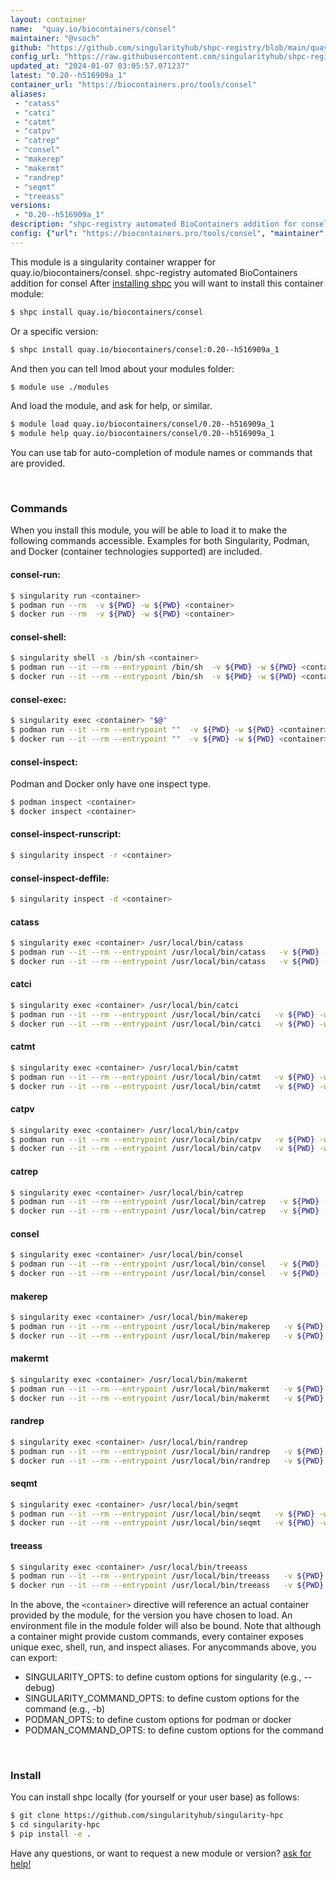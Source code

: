```yaml
---
layout: container
name:  "quay.io/biocontainers/consel"
maintainer: "@vsoch"
github: "https://github.com/singularityhub/shpc-registry/blob/main/quay.io/biocontainers/consel/container.yaml"
config_url: "https://raw.githubusercontent.com/singularityhub/shpc-registry/main/quay.io/biocontainers/consel/container.yaml"
updated_at: "2024-01-07 03:05:57.071237"
latest: "0.20--h516909a_1"
container_url: "https://biocontainers.pro/tools/consel"
aliases:
 - "catass"
 - "catci"
 - "catmt"
 - "catpv"
 - "catrep"
 - "consel"
 - "makerep"
 - "makermt"
 - "randrep"
 - "seqmt"
 - "treeass"
versions:
 - "0.20--h516909a_1"
description: "shpc-registry automated BioContainers addition for consel"
config: {"url": "https://biocontainers.pro/tools/consel", "maintainer": "@vsoch", "description": "shpc-registry automated BioContainers addition for consel", "latest": {"0.20--h516909a_1": "sha256:51033387819d0deee2fc8511ce6fb1650122573defd8bec4319c89dff2d92a45"}, "tags": {"0.20--h516909a_1": "sha256:51033387819d0deee2fc8511ce6fb1650122573defd8bec4319c89dff2d92a45"}, "docker": "quay.io/biocontainers/consel", "aliases": {"catass": "/usr/local/bin/catass", "catci": "/usr/local/bin/catci", "catmt": "/usr/local/bin/catmt", "catpv": "/usr/local/bin/catpv", "catrep": "/usr/local/bin/catrep", "consel": "/usr/local/bin/consel", "makerep": "/usr/local/bin/makerep", "makermt": "/usr/local/bin/makermt", "randrep": "/usr/local/bin/randrep", "seqmt": "/usr/local/bin/seqmt", "treeass": "/usr/local/bin/treeass"}}
---
```


This module is a singularity container wrapper for quay.io/biocontainers/consel.
shpc-registry automated BioContainers addition for consel
After [installing shpc](#install) you will want to install this container module:


```bash
$ shpc install quay.io/biocontainers/consel
```

Or a specific version:

```bash
$ shpc install quay.io/biocontainers/consel:0.20--h516909a_1
```

And then you can tell lmod about your modules folder:

```bash
$ module use ./modules
```

And load the module, and ask for help, or similar.

```bash
$ module load quay.io/biocontainers/consel/0.20--h516909a_1
$ module help quay.io/biocontainers/consel/0.20--h516909a_1
```

You can use tab for auto-completion of module names or commands that are provided.

<br>

### Commands

When you install this module, you will be able to load it to make the following commands accessible.
Examples for both Singularity, Podman, and Docker (container technologies supported) are included.

#### consel-run:

```bash
$ singularity run <container>
$ podman run --rm  -v ${PWD} -w ${PWD} <container>
$ docker run --rm  -v ${PWD} -w ${PWD} <container>
```

#### consel-shell:

```bash
$ singularity shell -s /bin/sh <container>
$ podman run --it --rm --entrypoint /bin/sh  -v ${PWD} -w ${PWD} <container>
$ docker run --it --rm --entrypoint /bin/sh  -v ${PWD} -w ${PWD} <container>
```

#### consel-exec:

```bash
$ singularity exec <container> "$@"
$ podman run --it --rm --entrypoint ""  -v ${PWD} -w ${PWD} <container> "$@"
$ docker run --it --rm --entrypoint ""  -v ${PWD} -w ${PWD} <container> "$@"
```

#### consel-inspect:

Podman and Docker only have one inspect type.

```bash
$ podman inspect <container>
$ docker inspect <container>
```

#### consel-inspect-runscript:

```bash
$ singularity inspect -r <container>
```

#### consel-inspect-deffile:

```bash
$ singularity inspect -d <container>
```


#### catass

```bash
$ singularity exec <container> /usr/local/bin/catass
$ podman run --it --rm --entrypoint /usr/local/bin/catass   -v ${PWD} -w ${PWD} <container> -c " $@"
$ docker run --it --rm --entrypoint /usr/local/bin/catass   -v ${PWD} -w ${PWD} <container> -c " $@"
```


#### catci

```bash
$ singularity exec <container> /usr/local/bin/catci
$ podman run --it --rm --entrypoint /usr/local/bin/catci   -v ${PWD} -w ${PWD} <container> -c " $@"
$ docker run --it --rm --entrypoint /usr/local/bin/catci   -v ${PWD} -w ${PWD} <container> -c " $@"
```


#### catmt

```bash
$ singularity exec <container> /usr/local/bin/catmt
$ podman run --it --rm --entrypoint /usr/local/bin/catmt   -v ${PWD} -w ${PWD} <container> -c " $@"
$ docker run --it --rm --entrypoint /usr/local/bin/catmt   -v ${PWD} -w ${PWD} <container> -c " $@"
```


#### catpv

```bash
$ singularity exec <container> /usr/local/bin/catpv
$ podman run --it --rm --entrypoint /usr/local/bin/catpv   -v ${PWD} -w ${PWD} <container> -c " $@"
$ docker run --it --rm --entrypoint /usr/local/bin/catpv   -v ${PWD} -w ${PWD} <container> -c " $@"
```


#### catrep

```bash
$ singularity exec <container> /usr/local/bin/catrep
$ podman run --it --rm --entrypoint /usr/local/bin/catrep   -v ${PWD} -w ${PWD} <container> -c " $@"
$ docker run --it --rm --entrypoint /usr/local/bin/catrep   -v ${PWD} -w ${PWD} <container> -c " $@"
```


#### consel

```bash
$ singularity exec <container> /usr/local/bin/consel
$ podman run --it --rm --entrypoint /usr/local/bin/consel   -v ${PWD} -w ${PWD} <container> -c " $@"
$ docker run --it --rm --entrypoint /usr/local/bin/consel   -v ${PWD} -w ${PWD} <container> -c " $@"
```


#### makerep

```bash
$ singularity exec <container> /usr/local/bin/makerep
$ podman run --it --rm --entrypoint /usr/local/bin/makerep   -v ${PWD} -w ${PWD} <container> -c " $@"
$ docker run --it --rm --entrypoint /usr/local/bin/makerep   -v ${PWD} -w ${PWD} <container> -c " $@"
```


#### makermt

```bash
$ singularity exec <container> /usr/local/bin/makermt
$ podman run --it --rm --entrypoint /usr/local/bin/makermt   -v ${PWD} -w ${PWD} <container> -c " $@"
$ docker run --it --rm --entrypoint /usr/local/bin/makermt   -v ${PWD} -w ${PWD} <container> -c " $@"
```


#### randrep

```bash
$ singularity exec <container> /usr/local/bin/randrep
$ podman run --it --rm --entrypoint /usr/local/bin/randrep   -v ${PWD} -w ${PWD} <container> -c " $@"
$ docker run --it --rm --entrypoint /usr/local/bin/randrep   -v ${PWD} -w ${PWD} <container> -c " $@"
```


#### seqmt

```bash
$ singularity exec <container> /usr/local/bin/seqmt
$ podman run --it --rm --entrypoint /usr/local/bin/seqmt   -v ${PWD} -w ${PWD} <container> -c " $@"
$ docker run --it --rm --entrypoint /usr/local/bin/seqmt   -v ${PWD} -w ${PWD} <container> -c " $@"
```


#### treeass

```bash
$ singularity exec <container> /usr/local/bin/treeass
$ podman run --it --rm --entrypoint /usr/local/bin/treeass   -v ${PWD} -w ${PWD} <container> -c " $@"
$ docker run --it --rm --entrypoint /usr/local/bin/treeass   -v ${PWD} -w ${PWD} <container> -c " $@"
```



In the above, the `<container>` directive will reference an actual container provided
by the module, for the version you have chosen to load. An environment file in the
module folder will also be bound. Note that although a container
might provide custom commands, every container exposes unique exec, shell, run, and
inspect aliases. For anycommands above, you can export:

 - SINGULARITY_OPTS: to define custom options for singularity (e.g., --debug)
 - SINGULARITY_COMMAND_OPTS: to define custom options for the command (e.g., -b)
 - PODMAN_OPTS: to define custom options for podman or docker
 - PODMAN_COMMAND_OPTS: to define custom options for the command

<br>

### Install

You can install shpc locally (for yourself or your user base) as follows:

```bash
$ git clone https://github.com/singularityhub/singularity-hpc
$ cd singularity-hpc
$ pip install -e .
```

Have any questions, or want to request a new module or version? [ask for help!](https://github.com/singularityhub/singularity-hpc/issues)